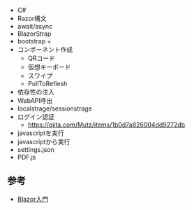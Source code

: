   * C#
  * Razor構文
  * await/async
  * BlazorStrap
  * bootstrap
	+ 
  * コンポーネント作成
	+ QRコード
	+ 仮想キーボード
	+ スワイプ
	+ PullToReflesh
  * 依存性の注入
  * WebAPI呼出
  * localstrage/sessionstrage
  * ログイン認証
	+ https://qiita.com/Mutz/items/1b0d7a826004dd9272db
  * javascriptを実行
  * javascriptから実行
  * settings.json
  * PDF.js

## 参考
* [Blazor入門](https://mseeeen.msen.jp/asp-dotnet-core-blazor-install/)
